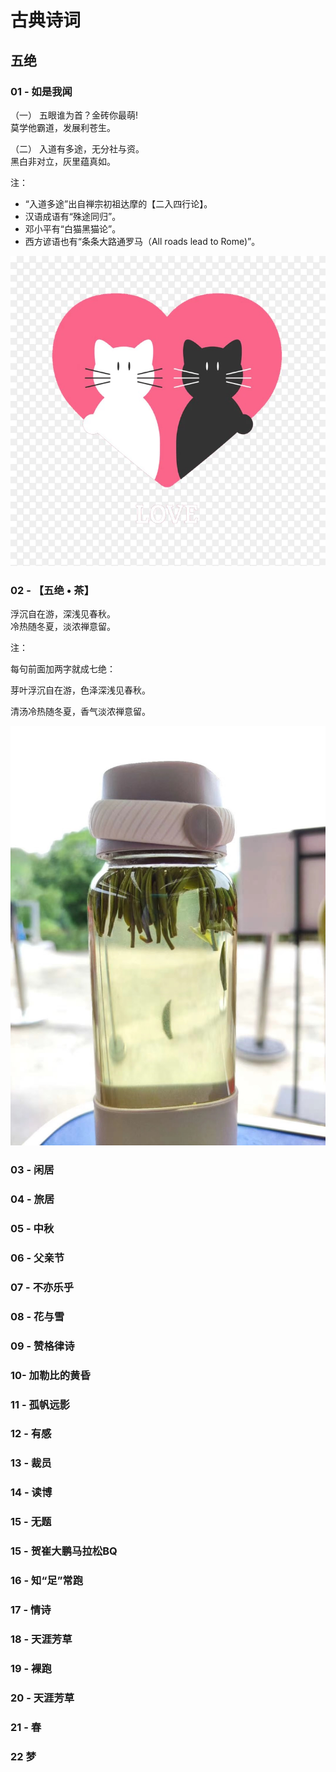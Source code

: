 # 古典诗词

## 五绝

### 01 - 如是我闻

（一）
五眼谁为首？金砖你最萌!  
莫学他霸道，发展利苍生。

（二）
入道有多途，无分社与资。  
黑白非对立，灰里蕴真如。

 注：

- “入道多途”出自禅宗初祖达摩的【二入四行论】。
- 汉语成语有“殊途同归”。
- 邓小平有“白猫黑猫论”。
- 西方谚语也有“条条大路通罗马（All roads lead to Rome)”。

![](wu_jue/01.jpg)

### 02 -  【五绝 • 茶】

浮沉自在游，深浅见春秋。  
冷热随冬夏，淡浓禅意留。

注：

每句前面加两字就成七绝：

芽叶浮沉自在游，色泽深浅见春秋。 

清汤冷热随冬夏，香气淡浓禅意留。

![](wu_jue/02.jpg)

### 03 - 闲居

### 04 - 旅居

### 05 - 中秋

### 06 - 父亲节

### 07 - 不亦乐乎

### 08 - 花与雪

### 09 - 赞格律诗

### 10- 加勒比的黄昏

### 11 - 孤帆远影

### 12 - 有感

### 13 - 裁员

### 14 - 读博

### 15 - 无题

### 15 - 贺崔大鹏马拉松BQ

### 16 - 知“足”常跑

### 17 - 情诗

### 18 - 天涯芳草

### 19 - 裸跑

### 20 - 天涯芳草

### 21 - 春

### 22 梦